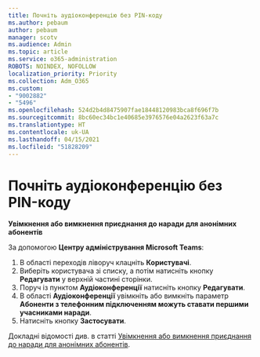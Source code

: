 ```yaml
---
title: Почніть аудіоконференцію без PIN-коду
ms.author: pebaum
author: pebaum
manager: scotv
ms.audience: Admin
ms.topic: article
ms.service: o365-administration
ROBOTS: NOINDEX, NOFOLLOW
localization_priority: Priority
ms.collection: Adm_O365
ms.custom:
- "9002882"
- "5496"
ms.openlocfilehash: 524d2b4d8475907fae18448120983bca8f696f7b
ms.sourcegitcommit: 8bc60ec34bc1e40685e3976576e04a2623f63a7c
ms.translationtype: HT
ms.contentlocale: uk-UA
ms.lasthandoff: 04/15/2021
ms.locfileid: "51828209"
---
```

# <a name="start-an-audio-conference-without-a-pin"></a>Почніть аудіоконференцію без PIN-коду

**Увімкнення або вимкнення приєднання до наради для анонімних абонентів**

За допомогою **Центру адміністрування Microsoft Teams**:

1. В області переходів ліворуч клацніть **Користувачі**.
2. Виберіть користувача зі списку, а потім натисніть кнопку **Редагувати** у верхній частині сторінки.
3. Поруч із пунктом **Аудіоконференції** натисніть кнопку **Редагувати**.
4. В області **Аудіоконференції** увімкніть або вимкніть параметр **Абоненти з телефонним підключенням можуть ставати першими учасниками наради**.
5. Натисніть кнопку **Застосувати**.

Докладні відомості див. в статті [Увімкнення або вимкнення приєднання до наради для анонімних абонентів](https://docs.microsoft.com/microsoftteams/start-an-audio-conference-over-the-phone-without-a-pin-in-teams).
